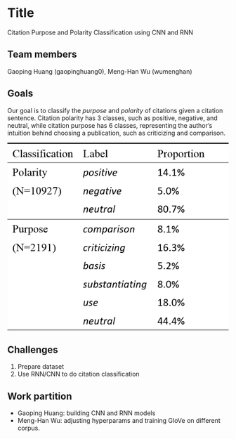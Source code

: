 # Title
Citation Purpose and Polarity Classification using CNN and RNN

## Team members
Gaoping Huang (gaopinghuang0), Meng-Han Wu (wumenghan)

## Goals
Our goal is to classify the *purpose* and *polarity* of citations given a citation sentence. Citation polarity has 3 classes, such as positive, negative, and neutral, while citation purpose has 6 classes, representing the author’s intuition behind choosing a publication, such as criticizing and comparison.

![dataset distribution](./figures/dataset_distribution.png)

## Challenges
1. Prepare dataset
2. Use RNN/CNN to do citation classification 

## Work partition
* Gaoping Huang: building CNN and RNN models
* Meng-Han Wu: adjusting hyperparams and training GloVe on different corpus.
